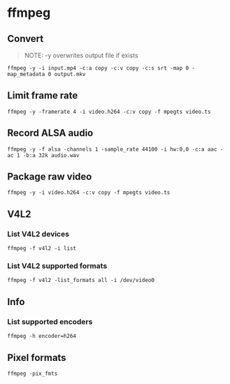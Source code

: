 # ffmpeg

## Convert
> NOTE: -y overwrites output file if exists

`ffmpeg -y -i input.mp4 -c:a copy -c:v copy -c:s srt -map 0 -map_metadata 0 output.mkv`

## Limit frame rate

`ffmpeg -y -framerate 4 -i video.h264 -c:v copy -f mpegts video.ts`

## Record ALSA audio

`ffmpeg -y -f alsa -channels 1 -sample_rate 44100 -i hw:0,0 -c:a aac -ac 1 -b:a 32k audio.wav`

## Package raw video

`ffmpeg -y -i video.h264 -c:v copy -f mpegts video.ts`

## V4L2

### List V4L2 devices

`ffmpeg -f v4l2 -i list`

### List V4L2 supported formats

`ffmpeg -f v4l2 -list_formats all -i /dev/video0`

## Info

### List supported encoders

`ffmpeg -h encoder=h264`

## Pixel formats

`ffmpeg -pix_fmts`
